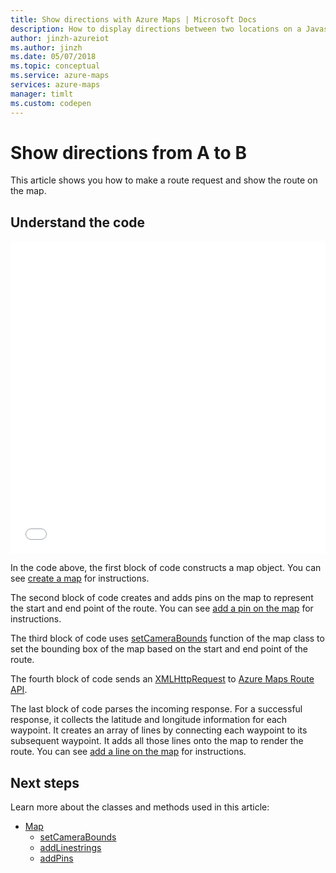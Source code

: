 ```yaml
---
title: Show directions with Azure Maps | Microsoft Docs
description: How to display directions between two locations on a Javascript map
author: jinzh-azureiot
ms.author: jinzh
ms.date: 05/07/2018
ms.topic: conceptual
ms.service: azure-maps
services: azure-maps
manager: timlt
ms.custom: codepen
---
```


# Show directions from A to B 

This article shows you how to make a route request and show the route on the map. 

## Understand the code

<iframe height='500' scrolling='no' title='Show directions from A to B on a map' src='//codepen.io/azuremaps/embed/zRyNmP/?height=469&theme-id=0&default-tab=js,result&embed-version=2&editable=true' frameborder='no' allowtransparency='true' allowfullscreen='true' style='width: 100%;'>See the Pen <a href='https://codepen.io/azuremaps/pen/zRyNmP/'>Show directions from A to B on a map</a> by Azure Maps (<a href='https://codepen.io/azuremaps'>@azuremaps</a>) on <a href='https://codepen.io'>CodePen</a>.
</iframe>

In the code above, the first block of code constructs a map object. You can see [create a map](./map-create.md) for instructions.

The second block of code creates and adds pins on the map to represent the start and end point of the route. You can see [add a pin on the map](map-add-pin.md) for instructions.

The third block of code uses [setCameraBounds](https://docs.microsoft.com/javascript/api/azure-maps-javascript/map?view=azure-iot-typescript-latest#setcamerabounds) function of the map class to set the bounding box of the map based on the start and end point of the route.

The fourth block of code sends an [XMLHttpRequest](https://xhr.spec.whatwg.org/) to [Azure Maps Route API](https://docs.microsoft.com/rest/api/maps/route/getroutedirections).

The last block of code parses the incoming response. For a successful response, it collects the latitude and longitude information for each waypoint. It creates an array of lines by connecting each waypoint to its subsequent waypoint. It adds all those lines onto the map to render the route. You can see [add a line on the map](./map-add-shape.md#addALine) for instructions.

## Next steps

Learn more about the classes and methods used in this article: 

* [Map](https://docs.microsoft.com/javascript/api/azure-maps-javascript/map?view=azure-iot-typescript-latest)
    * [setCameraBounds](https://docs.microsoft.com/javascript/api/azure-maps-javascript/map?view=azure-iot-typescript-latest#setcamerabounds)
    * [addLinestrings](https://docs.microsoft.com/javascript/api/azure-maps-javascript/map?view=azure-iot-typescript-latest#addlinestrings)
    * [addPins](https://docs.microsoft.com/javascript/api/azure-maps-javascript/map?view=azure-iot-typescript-latest#addpins)
